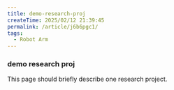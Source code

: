 ```yaml
---
title: demo-research-proj
createTime: 2025/02/12 21:39:45
permalink: /article/j6b6pgc1/
tags:
  - Robot Arm
---
```


### demo research proj

This page should briefly describe one research project.
